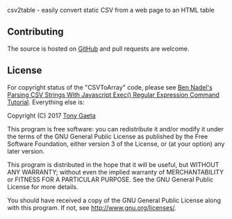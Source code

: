 csv2table - easily convert static CSV from a web page to an HTML table

## Contributing

The source is hosted on [GitHub](https://github.com/tgaeta/csv2table) and pull requests are welcome.

## License

For copyright status of the "CSVToArray" code, please see [Ben Nadel's Parsing CSV Strings With Javascript Exec() Regular Expression Command Tutorial](https://www.bennadel.com/blog/1504-ask-ben-parsing-csv-strings-with-javascript-exec-regular-expression-command.htm). Everything else is:

Copyright (C) 2017 [Tony Gaeta](https://github.com/tgaeta)

This program is free software: you can redistribute it and/or modify
it under the terms of the GNU General Public License as published by
the Free Software Foundation, either version 3 of the License, or
(at your option) any later version.

This program is distributed in the hope that it will be useful,
but WITHOUT ANY WARRANTY; without even the implied warranty of
MERCHANTABILITY or FITNESS FOR A PARTICULAR PURPOSE.  See the
GNU General Public License for more details.

You should have received a copy of the GNU General Public License
along with this program.  If not, see <http://www.gnu.org/licenses/>.

